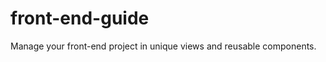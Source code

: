 front-end-guide
===============

Manage your front-end project in unique views and reusable components.
